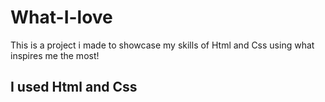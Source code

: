 # What-I-love

This is a project i made to showcase my skills of Html and Css using what inspires me the most!

## I used Html and Css
